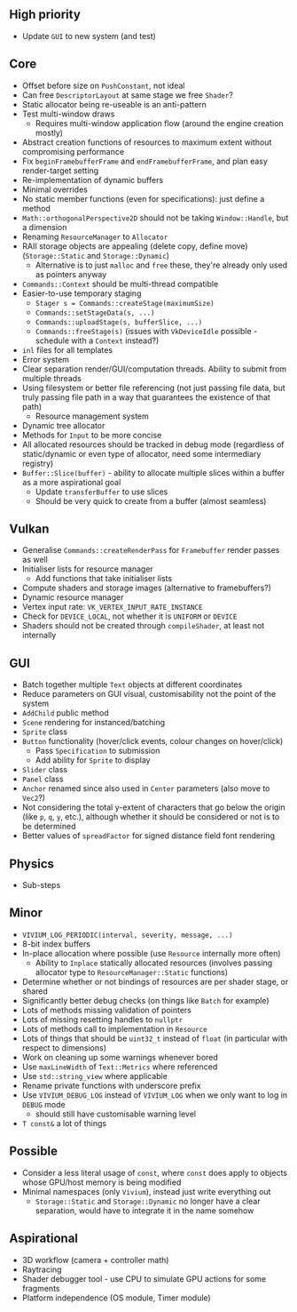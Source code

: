 
## High priority

- Update `GUI` to new system (and test)
## Core

- Offset before size on `PushConstant`, not ideal
- Can free `DescriptorLayout` at same stage we free `Shader`?
- Static allocator being re-useable is an anti-pattern
- Test multi-window draws
	- Requires multi-window application flow (around the engine creation mostly)
- Abstract creation functions of resources to maximum extent without compromising performance
- Fix `beginFramebufferFrame` and `endFramebufferFrame`, and plan easy render-target setting
- Re-implementation of dynamic buffers
- Minimal overrides
- No static member functions (even for specifications): just define a method
- `Math::orthogonalPerspective2D` should not be taking `Window::Handle`, but a dimension
- Renaming `ResourceManager` to `Allocator`
- RAII storage objects are appealing (delete copy, define move) (`Storage::Static` and `Storage::Dynamic`)
	- Alternative is to just `malloc` and `free` these, they're already only used as pointers anyway
- `Commands::Context` should be multi-thread compatible
- Easier-to-use temporary staging
	- `Stager s = Commands::createStage(maximumSize)`
	- `Commands::setStageData(s, ...)`
	- `Commands::uploadStage(s, bufferSlice, ...)`
	- `Commands::freeStage(s)` (issues with `VkDeviceIdle` possible - schedule with a `Context` instead?)
- `inl` files for all templates
- Error system
- Clear separation render/GUI/computation threads. Ability to submit from multiple threads
- Using filesystem or better file referencing (not just passing file data, but truly passing file path in a way that guarantees the existence of that path)
	- Resource management system
- Dynamic tree allocator
- Methods for `Input` to be more concise
- All allocated resources should be tracked in debug mode (regardless of static/dynamic or even type of allocator, need some intermediary registry)
- `Buffer::Slice(buffer)` - ability to allocate multiple slices within a buffer as a more aspirational goal
	- Update `transferBuffer` to use slices
	- Should be very quick to create from a buffer (almost seamless)
## Vulkan

- Generalise `Commands::createRenderPass` for `Framebuffer` render passes as well
- Initialiser lists for resource manager
	- Add functions that take initialiser lists
- Compute shaders and storage images (alternative to framebuffers?)
- Dynamic resource manager
- Vertex input rate: `VK_VERTEX_INPUT_RATE_INSTANCE`
- Check for `DEVICE_LOCAL`, not whether it is `UNIFORM` or `DEVICE`
- Shaders should not be created through `compileShader`, at least not internally

## GUI

- Batch together multiple `Text` objects at different coordinates
- Reduce parameters on GUI visual, customisability not the point of the system
- `AddChild` public method
- `Scene` rendering for instanced/batching
- `Sprite` class
- `Button` functionality (hover/click events, colour changes on hover/click)
	- Pass `Specification` to submission
	- Add ability for `Sprite` to display
- `Slider` class
- `Panel` class
- `Anchor` renamed since also used in `Center` parameters (also move to `Vec2`?)
- Not considering the total y-extent of characters that go below the origin (like `p`, `q`, `y`, etc.), although whether it should be considered or not is to be determined
- Better values of `spreadFactor` for signed distance field font rendering

## Physics

- Sub-steps
## Minor

- `VIVIUM_LOG_PERIODIC(interval, severity, message, ...)`
- 8-bit index buffers
- In-place allocation where possible (use `Resource` internally more often)
	- Ability to `Inplace` statically allocated resources (involves passing allocator type to `ResourceManager::Static` functions)
- Determine whether or not bindings of resources are per shader stage, or shared
- Significantly better debug checks (on things like `Batch` for example)
- Lots of methods missing validation of pointers
- Lots of missing resetting handles to `nullptr`
- Lots of methods call to implementation in `Resource`
- Lots of things that should be `uint32_t` instead of `float` (in particular with respect to dimensions)
- Work on cleaning up some warnings whenever bored
- Use `maxLineWidth` of `Text::Metrics` where referenced
- Use `std::string_view` where applicable
- Rename private functions with underscore prefix
- Use `VIVIUM_DEBUG_LOG` instead of `VIVIUM_LOG` when we only want to log in `DEBUG` mode
	- should still have customisable warning level
- `T const&` a lot of things

## Possible

- Consider a less literal usage of `const`, where `const` does apply to objects whose GPU/host memory is being modified
- Minimal namespaces (only `Vivium`), instead just write everything out
	- `Storage::Static` and `Storage::Dynamic` no longer have a clear separation, would have to integrate it in the name somehow

## Aspirational

- 3D workflow (camera + controller math)
- Raytracing
- Shader debugger tool - use CPU to simulate GPU actions for some fragments
- Platform independence (OS module, Timer module)

